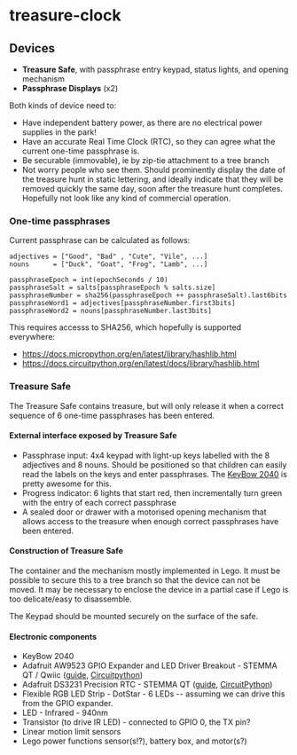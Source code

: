 # treasure-clock

## Devices

* **Treasure Safe**, with passphrase entry keypad, status lights, and opening mechanism
* **Passphrase Displays** (x2)

Both kinds of device need to:

* Have independent battery power, as there are no electrical power supplies in the park!
* Have an accurate Real Time Clock (RTC), so they can agree what the current one-time passphrase is.
* Be securable (immovable), ie by zip-tie attachment to a tree branch
* Not worry people who see them. Should prominently display the date of the treasure hunt in static lettering, and ideally indicate that they will be removed quickly the same day, soon after the treasure hunt completes. Hopefully not look like any kind of commercial operation.

### One-time passphrases

Current passphrase can be calculated as follows:

```
adjectives = ["Good", "Bad" , "Cute", "Vile", ...]
nouns      = ["Duck", "Goat", "Frog", "Lamb", ...]

passphraseEpoch = int(epochSeconds / 10)
passphraseSalt = salts[passphraseEpoch % salts.size]
passphraseNumber = sha256(passphraseEpoch ++ passphraseSalt).last6bits
passphraseWord1 = adjectives[passphraseNumber.first3bits]
passphraseWord2 = nouns[passphraseNumber.last3bits]
```

This requires accesss to SHA256, which hopefully is supported everywhere:

* https://docs.micropython.org/en/latest/library/hashlib.html
* https://docs.circuitpython.org/en/latest/docs/library/hashlib.html


### Treasure Safe

The Treasure Safe contains treasure, but will only release it when a correct sequence of 6 one-time passphrases has been entered.

#### External interface exposed by Treasure Safe

* Passphrase input: 4x4 keypad with light-up keys labelled with the 8 adjectives and 8 nouns. Should be positioned so that children can easily read the labels on the keys and enter passphrases. The [KeyBow 2040](https://shop.pimoroni.com/products/keybow-2040?variant=32399559589971)
  is pretty awesome for this.
* Progress indicator: 6 lights that start red, then incrementally turn green with the entry of each correct passphrase
* A sealed door or drawer with a motorised opening mechanism that allows access to the treasure when enough correct passphrases have been entered.

#### Construction of Treasure Safe

The container and the mechanism mostly implemented in Lego. It must be possible to secure this to a tree branch so that the device can not be moved. It may be necessary to enclose the device in a partial case if Lego is too delicate/easy to disassemble.

The Keypad should be mounted securely on the surface of the safe.

#### Electronic components

* KeyBow 2040
* Adafruit AW9523 GPIO Expander and LED Driver Breakout - STEMMA QT / Qwiic
  ([guide](https://learn.adafruit.com/adafruit-aw9523-gpio-expander-and-led-driver/python-circuitpython), [Circuitpython](https://github.com/adafruit/Adafruit_CircuitPython_AW9523))
* Adafruit DS3231 Precision RTC - STEMMA QT
  ([guide](https://learn.adafruit.com/adafruit-ds3231-precision-rtc-breakout/circuitpython), [CircuitPython](https://learn.adafruit.com/adafruit-ds3231-precision-rtc-breakout/circuitpython))
* Flexible RGB LED Strip - DotStar - 6 LEDs -- assuming we can drive this from the GPIO expander.
* LED - Infrared - 940nm
* Transistor (to drive IR LED) - connected to GPIO 0, the TX pin?
* Linear motion limit sensors
* Lego power functions sensor(s!?), battery box, and motor(s?)
